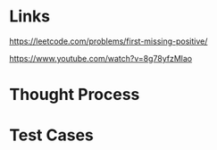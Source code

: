 # Links
https://leetcode.com/problems/first-missing-positive/

https://www.youtube.com/watch?v=8g78yfzMlao

# Thought Process

# Test Cases

